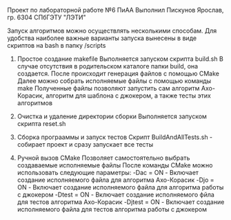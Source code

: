 Проект по лабораторной работе №6 ПиАА
Выполнил Пискунов Ярослав, гр. 6304 СПбГЭТУ "ЛЭТИ"

Запуск алгоритмов можно осуществлять несколькими способам.
Для удобства наиболее важные варианты запуска вынесены в виде скриптов на bash в папку /scripts

1. Простое создание makefile
Выполняется запуском скрипта build.sh
В случае отсутствия в родительском каталоге папки build, она создается.
После происходит генерация файлов с помощью CMake
Далее можно собрать исполняемые файлы с помощью команды make
Полученные файлы позволяют запустить сам алгоритм Ахо-Корасик, алгоритм для шаблона с джокером, а также тесты этих алгоритмов

2. Очистка и удаление директории сборки
Выполняется запуском скрипта reset.sh

3. Сборка програаммы и запуск тестов
Скрипт BuildAndAllTests.sh - собирает проект и сразу запускает все тесты


4. Ручной вызов CMake
Позволяет самостоятельно выбрать создаваемые исполняемые файлы
После команды CMake можно использовать следующие параметры:
-Dac = ON - Включает создание исполняемого файла для алгоритма Ахо-Корасик
-Djo = ON - Включает создание исполняемого файла для алгоритма работы с джокером
-Dtest = ON - Включает создание исполняемого фйла для тестов алгоритма Ахо-Корасик
-Djtest = ON - Включает создание исполняемого файла для тестов алгоритма работы с джокером